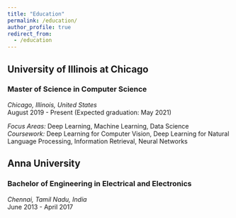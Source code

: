```yaml
---
title: "Education"
permalink: /education/
author_profile: true
redirect_from:
  - /education
---
```



## University of Illinois at Chicago
### Master of Science in Computer Science
*Chicago, Illinois, United States* <br />
August 2019 - Present (Expected graduation: May 2021)

_Focus Areas:_ Deep Learning, Machine Learning, Data Science <br />
_Coursework:_ Deep Learning for Computer Vision, Deep Learning for Natural Language Processing, Information Retrieval, Neural Networks

## Anna University
### Bachelor of Engineering in Electrical and Electronics
*Chennai, Tamil Nadu, India* <br />
June 2013 - April 2017
